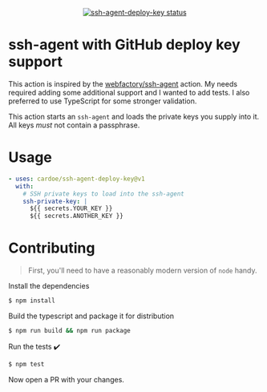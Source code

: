 <p align="center">
  <a href="https://github.com/cardoe/ssh-agent-deploy-key"><img alt="ssh-agent-deploy-key status" src="https://github.com/cardoe/ssh-agent-deploy-key/workflows/build-test/badge.svg"></a>
</p>

# ssh-agent with GitHub deploy key support

This action is inspired by the [webfactory/ssh-agent](https://github.com/webfactory/ssh-agent) action.
My needs required adding some additional support and I wanted to add tests. I also preferred to use TypeScript
for some stronger validation.

This action starts an `ssh-agent` and loads the private keys you supply into it. All keys *must* not contain
a passphrase.

# Usage

<!-- start usage -->
```yaml
- uses: cardoe/ssh-agent-deploy-key@v1
  with:
    # SSH private keys to load into the ssh-agent
    ssh-private-key: |
      ${{ secrets.YOUR_KEY }}
      ${{ secrets.ANOTHER_KEY }}
```
<!-- end usage -->

# Contributing

> First, you'll need to have a reasonably modern version of `node` handy.

Install the dependencies
```bash
$ npm install
```

Build the typescript and package it for distribution
```bash
$ npm run build && npm run package
```

Run the tests :heavy_check_mark:
```bash
$ npm test
```

Now open a PR with your changes.
